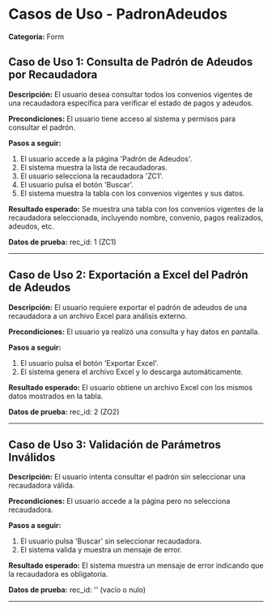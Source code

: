 # Casos de Uso - PadronAdeudos

**Categoría:** Form

## Caso de Uso 1: Consulta de Padrón de Adeudos por Recaudadora

**Descripción:** El usuario desea consultar todos los convenios vigentes de una recaudadora específica para verificar el estado de pagos y adeudos.

**Precondiciones:**
El usuario tiene acceso al sistema y permisos para consultar el padrón.

**Pasos a seguir:**
1. El usuario accede a la página 'Padrón de Adeudos'.
2. El sistema muestra la lista de recaudadoras.
3. El usuario selecciona la recaudadora 'ZC1'.
4. El usuario pulsa el botón 'Buscar'.
5. El sistema muestra la tabla con los convenios vigentes y sus datos.

**Resultado esperado:**
Se muestra una tabla con los convenios vigentes de la recaudadora seleccionada, incluyendo nombre, convenio, pagos realizados, adeudos, etc.

**Datos de prueba:**
rec_id: 1 (ZC1)

---

## Caso de Uso 2: Exportación a Excel del Padrón de Adeudos

**Descripción:** El usuario requiere exportar el padrón de adeudos de una recaudadora a un archivo Excel para análisis externo.

**Precondiciones:**
El usuario ya realizó una consulta y hay datos en pantalla.

**Pasos a seguir:**
1. El usuario pulsa el botón 'Exportar Excel'.
2. El sistema genera el archivo Excel y lo descarga automáticamente.

**Resultado esperado:**
El usuario obtiene un archivo Excel con los mismos datos mostrados en la tabla.

**Datos de prueba:**
rec_id: 2 (ZO2)

---

## Caso de Uso 3: Validación de Parámetros Inválidos

**Descripción:** El usuario intenta consultar el padrón sin seleccionar una recaudadora válida.

**Precondiciones:**
El usuario accede a la página pero no selecciona recaudadora.

**Pasos a seguir:**
1. El usuario pulsa 'Buscar' sin seleccionar recaudadora.
2. El sistema valida y muestra un mensaje de error.

**Resultado esperado:**
El sistema muestra un mensaje de error indicando que la recaudadora es obligatoria.

**Datos de prueba:**
rec_id: '' (vacío o nulo)

---

